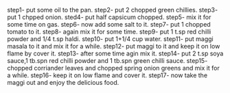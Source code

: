 step1- put some oil to the pan.
step2- put 2 chopped green chillies.
step3- put 1 chpped onion.
sted4- put half capsicum chopped.
step5- mix it for some time on gas.
step6- now add some salt to it.
step7- put 1 chopped tomato to it.
step8- again mix it for some time.
step9- put 1 t.sp red chilli powder and 1/4 t.sp haldi.
step10- put 1+1/4 cup water.
step11- put maggi masala to it and mix it for a while.
step12- put maggi to it and keep it on low flame by cover it.
step13- after some time agin mix it.
step14- put 2 t.sp soya sauce,1 tb.spn red chilli powder and 1 tb.spn green chilli sauce.
step15- chopped corriander leaves and chopped spring onion greens and mix it for a while.
step16- keep it on low flame and cover it.
step17- now take the maggi out and enjoy the delicious food.
